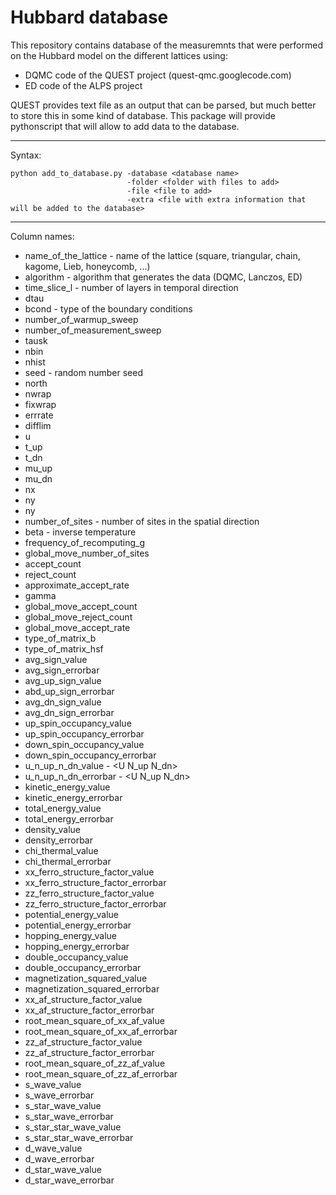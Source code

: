 # Hubbard database
This repository contains database of the measuremnts that were performed on the Hubbard model on the different lattices using:
 * DQMC code of the QUEST project (quest-qmc.googlecode.com)
 * ED code of the ALPS project

QUEST provides text file as an output that can be parsed, but much better to store this in some kind of database.
This package will provide pythonscript that will allow to add data to the database. 

----
Syntax:
```
python add_to_database.py -database <database name> 
                          -folder <folder with files to add> 
                          -file <file to add>
                          -extra <file with extra information that will be added to the database>
```

----

Column names:
 * name_of_the_lattice - name of the lattice (square, triangular, chain, kagome, Lieb, honeycomb, ...)
 * algorithm - algorithm that generates the data (DQMC, Lanczos, ED)
 * time_slice_l - number of layers in temporal direction
 * dtau 
 * bcond - type of the boundary conditions
 * number_of_warmup_sweep
 * number_of_measurement_sweep
 * tausk
 * nbin
 * nhist
 * seed - random number seed
 * north
 * nwrap
 * fixwrap
 * errrate
 * difflim
 * u
 * t_up
 * t_dn
 * mu_up
 * mu_dn
 * nx
 * ny
 * ny
 * number_of_sites - number of sites in the spatial direction
 * beta - inverse temperature
 * frequency_of_recomputing_g
 * global_move_number_of_sites
 * accept_count
 * reject_count
 * approximate_accept_rate
 * gamma
 * global_move_accept_count
 * global_move_reject_count
 * global_move_accept_rate
 * type_of_matrix_b
 * type_of_matrix_hsf
 * avg_sign_value
 * avg_sign_errorbar
 * avg_up_sign_value
 * abd_up_sign_errorbar
 * avg_dn_sign_value
 * avg_dn_sign_errorbar
 * up_spin_occupancy_value
 * up_spin_occupancy_errorbar
 * down_spin_occupancy_value
 * down_spin_occupancy_errorbar
 * u_n_up_n_dn_value - \<U N_up N_dn\>
 * u_n_up_n_dn_errorbar - \<U N_up N_dn\>
 * kinetic_energy_value
 * kinetic_energy_errorbar
 * total_energy_value
 * total_energy_errorbar
 * density_value
 * density_errorbar
 * chi_thermal_value
 * chi_thermal_errorbar
 * xx_ferro_structure_factor_value
 * xx_ferro_structure_factor_errorbar
 * zz_ferro_structure_factor_value
 * zz_ferro_structure_factor_errorbar
 * potential_energy_value
 * potential_energy_errorbar
 * hopping_energy_value
 * hopping_energy_errorbar
 * double_occupancy_value
 * double_occupancy_errorbar
 * magnetization_squared_value
 * magnetization_squared_errorbar
 * xx_af_structure_factor_value
 * xx_af_structure_factor_errorbar
 * root_mean_square_of_xx_af_value
 * root_mean_square_of_xx_af_errorbar
 * zz_af_structure_factor_value
 * zz_af_structure_factor_errorbar
 * root_mean_square_of_zz_af_value
 * root_mean_square_of_zz_af_errorbar
 * s_wave_value
 * s_wave_errorbar
 * s_star_wave_value
 * s_star_wave_errorbar
 * s_star_star_wave_value
 * s_star_star_wave_errorbar
 * d_wave_value
 * d_wave_errorbar
 * d_star_wave_value
 * d_star_wave_errorbar
